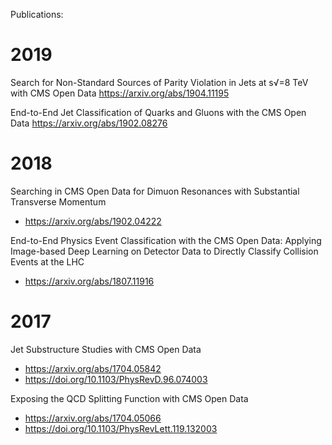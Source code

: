 Publications:

2019
===
Search for Non-Standard Sources of Parity Violation in Jets at s√=8 TeV with CMS Open Data
https://arxiv.org/abs/1904.11195

End-to-End Jet Classification of Quarks and Gluons with the CMS Open Data
https://arxiv.org/abs/1902.08276

2018
===
Searching in CMS Open Data for Dimuon Resonances with Substantial Transverse Momentum
- https://arxiv.org/abs/1902.04222

End-to-End Physics Event Classification with the CMS Open Data: Applying Image-based Deep Learning on Detector Data to Directly Classify Collision Events at the LHC
- https://arxiv.org/abs/1807.11916

2017
===
Jet Substructure Studies with CMS Open Data
- https://arxiv.org/abs/1704.05842
- https://doi.org/10.1103/PhysRevD.96.074003

Exposing the QCD Splitting Function with CMS Open Data
- https://arxiv.org/abs/1704.05066
- https://doi.org/10.1103/PhysRevLett.119.132003
